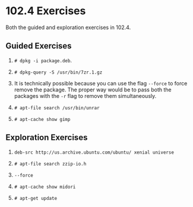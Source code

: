 # 102.4 Exercises

Both the guided and exploration exercises in 102.4. 

## Guided Exercises

1. `# dpkg -i package.deb`.

2. `# dpkg-query -S /usr/bin/7zr.1.gz`

3. It is technically possible because you can use the flag `--force` to force remove the package. The proper way would be to pass both
the packages with the `-r` flag to remove them simultaneously. 

4. `# apt-file search /usr/bin/unrar`

5. `# apt-cache show gimp`

## Exploration Exercises

1. `deb-src http://us.archive.ubuntu.com/ubuntu/ xenial universe`

2. `# apt-file search zzip-io.h`

3. `--force`

4. `# apt-cache show midori`

5. `# apt-get update`